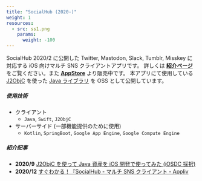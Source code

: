 ```yaml
---
title: "SocialHub (2020-)"
weight: 1
resources:
  - src: ss1.png
    params:
      weight: -100
---
```


SocialHub 2020/2 に公開した Twitter, Mastodon, Slack, Tumblr, Misskey に対応する iOS 向けマルチ SNS クライアントアプリです。
詳しくは **[紹介ページ](./socialhub/)** をご覧ください。また **[AppStore](https://apps.apple.com/jp/app/id1474451582)** より販売中です。
本アプリにて使用している [J2ObjC](https://developers.google.com/j2objc) を使った [Java ライブラリ](https://github.com/uakihir0/SocialHub) を OSS として公開しています。

##### 使用技術

- クライアント
  - `Java`, `Swift`, `J2ObjC`
- サーバーサイド (一部機能提供のために使用)
  - `Kotlin`, `SpringBoot`, `Google App Engine`, `Google Compute Engine`

##### 紹介記事

- **2020/9** [J2ObjC を使って Java 資産を iOS 開発で使ってみた (iOSDC 採択)](https://fortee.jp/iosdc-japan-2020/proposal/a94bc318-9ba2-4c22-8e32-6be8fdcb8716)
- **2020/12** [すぐわかる！『SocialHub - マルチ SNS クライアント - Appliv](https://app-liv.jp/5339755/)
